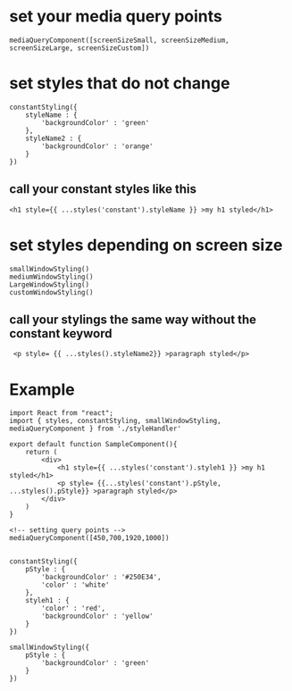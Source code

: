 

# set your media query points
    mediaQueryComponent([screenSizeSmall, screenSizeMedium, screenSizeLarge, screenSizeCustom])

# set styles that do not change 
    constantStyling({
        styleName : {
            'backgroundColor' : 'green'
        },
        styleName2 : {
            'backgroundColor' : 'orange'
        }
    })

## call your constant styles like this
    <h1 style={{ ...styles('constant').styleName }} >my h1 styled</h1>

# set styles depending on screen size
    smallWindowStyling()
    mediumWindowStyling()
    LargeWindowStyling()
    customWindowStyling()

## call your stylings the same way without the constant keyword 
     <p style= {{ ...styles().styleName2}} >paragraph styled</p>



# Example 
    import React from "react";
    import { styles, constantStyling, smallWindowStyling, mediaQueryComponent } from './styleHandler'

    export default function SampleComponent(){
        return (
            <div>
                <h1 style={{ ...styles('constant').styleh1 }} >my h1 styled</h1>
                <p style= {{...styles('constant').pStyle, ...styles().pStyle}} >paragraph styled</p>
            </div>
        )
    }

    <!-- setting query points -->
    mediaQueryComponent([450,700,1920,1000])


    constantStyling({
        pStyle : {
            'backgroundColor' : '#250E34',
            'color' : 'white'
        },
        styleh1 : {
            'color' : 'red',
            'backgroundColor' : 'yellow'
        } 
    })

    smallWindowStyling({
        pStyle : {
            'backgroundColor' : 'green'
        }
    })


